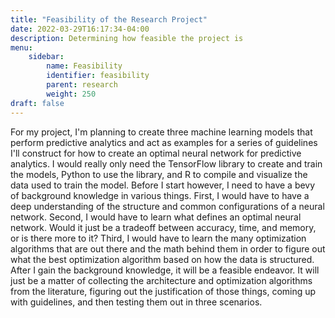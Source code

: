 ```yaml
---
title: "Feasibility of the Research Project"
date: 2022-03-29T16:17:34-04:00
description: Determining how feasible the project is
menu:
    sidebar:
        name: Feasibility
        identifier: feasibility
        parent: research
        weight: 250
draft: false
---
```


For my project, I'm planning to create three machine learning models that perform predictive analytics and act as examples
for a series of guidelines I'll construct for how to create an optimal neural network for predictive analytics.
I would really only need the TensorFlow library to create and train the models, Python to use the library, and R to 
compile and visualize the data used to train the model. Before I start however, I need to have a bevy of background
knowledge in various things. First, I would have to have a deep understanding of the structure and common configurations 
of a neural network. Second, I would have to learn what defines an optimal neural network. Would it just be a tradeoff 
between accuracy, time, and memory, or is there more to it? Third, I would have to learn the many optimization 
algorithms that are out there and the math behind them in order to figure out what the best optimization algorithm based 
on how the data is structured. After I gain the background knowledge, it will be a feasible endeavor. It will just be a
matter of collecting the architecture and optimization algorithms from the literature, figuring out the justification of
those things, coming up with guidelines, and then testing them out in three scenarios.

